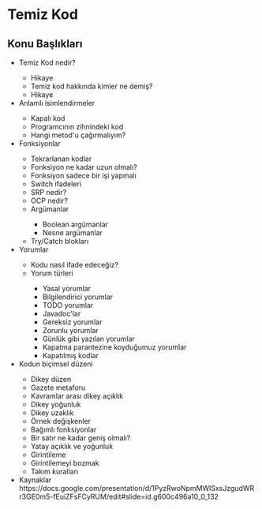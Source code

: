 <h1>Temiz Kod</h1>

<h2>Konu Başlıkları</h2>
<ul>
  <li>Temiz Kod nedir?</li>
    <ul>
      <li>Hikaye</li>
      <li>Temiz kod hakkında kimler ne demiş?</li>
      <li>Hikaye</li>
    </ul>
  <li>Anlamlı isimlendirmeler</li>
    <ul>
        <li>Kapalı kod</li>
        <li>Programcının zihnindeki kod</li>
        <li>Hangi metod'u çağırmalıyım?</li>
    </ul>
  <li>Fonksiyonlar</li>
    <ul>
        <li>Tekrarlanan kodlar</li>
        <li>Fonksiyon ne kadar uzun olmalı?</li>
        <li>Fonksiyon sadece bir işi yapmalı</li>
        <li>Switch ifadeleri</li>
        <li>SRP nedir?</li>
        <li>OCP nedir?</li>
        <li>Argümanlar</li>
         <ul>
            <li>Boolean argümanlar</li>
            <li>Nesne argümanlar</li>
          </ul>
        <li>Try/Catch blokları</li>
    </ul>
  <li>Yorumlar</li>
   <ul>
        <li>Kodu nasıl ifade edeceğiz?</li>
        <li>Yorum türleri</li>
          <ul>
            <li>Yasal yorumlar</li>
            <li>Bilgilendirici yorumlar</li>
            <li>TODO yorumlar</li>
            <li>Javadoc'lar</li>
            <li>Gereksiz yorumlar</li>
            <li>Zorunlu yorumlar</li>
            <li>Günlük gibi yazılan yorumlar</li>
            <li>Kapatma parantezine koyduğumuz yorumlar</li>
            <li>Kapatılmış kodlar</li>
          </ul>
    </ul>
  <li>Kodun biçimsel düzeni</li>
    <ul>
      <li>Dikey düzen</li>
      <li>Gazete metaforu</li>
      <li>Kavramlar arası dikey açıklık</li>
      <li>Dikey yoğunluk</li>
      <li>Dikey uzaklık</li>
      <li>Örnek değişkenler</li>
      <li>Bağımlı fonksiyonlar</li>
      <li>Bir satır ne kadar geniş olmalı?</li>
      <li>Yatay açıklık ve yoğunluk</li>
      <li>Girintileme</li>
      <li>Girintilemeyi bozmak</li>
      <li>Takım kuralları</li>
    </ul>
  <li>Kaynaklar</li>
      https://docs.google.com/presentation/d/1PyzRwoNpmMWlSxsJzgudWRr3GE0m5-fEuiZFsFCyRUM/edit#slide=id.g600c496a10_0_132
</ul> 

